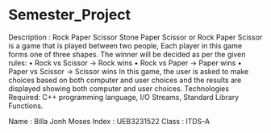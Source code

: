 # Semester_Project
Description : 
Rock Paper Scissor
Stone Paper Scissor or Rock Paper Scissor is a game that is played between two 
people, Each player in this game forms one of three shapes. The winner will be 
decided as per the given rules:
• Rock vs Scissor -> Rock wins
• Rock vs Paper -> Paper wins
• Paper vs Scissor -> Scissor wins
In this game, the user is asked to make choices based on both computer and user 
choices and the results are displayed showing both computer and user choices.
Technologies Required: C++ programming language, I/O Streams, Standard
Library Functions.

Name : Billa Jonh Moses
Index : UEB3231522 
Class : ITDS-A

